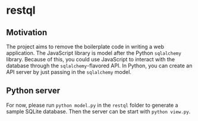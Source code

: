 # restql
## Motivation

The project aims to remove the boilerplate code in writing a web application. The JavaScript library is model after the Python `sqlalchemy` library. Because of this, you could use JavaScript to interact with the database through the `sqlalchemy`-flavored API. In Python, you can create an API server by just passing in the `sqlalchemy` model.

## Python server
For now, please run `python model.py` in the `restql` folder to generate a sample SQLite database. Then the server can be start with `python view.py`.
